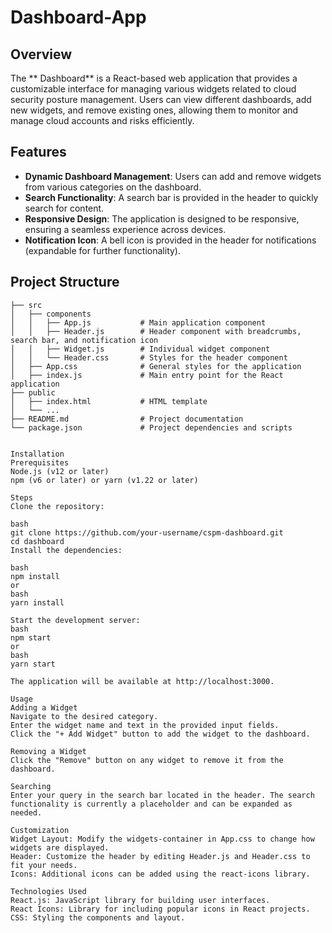 # Dashboard-App

## Overview

The ** Dashboard** is a React-based web application that provides a customizable interface for managing various widgets related to cloud security posture management. Users can view different dashboards, add new widgets, and remove existing ones, allowing them to monitor and manage cloud accounts and risks efficiently.

## Features

- **Dynamic Dashboard Management**: Users can add and remove widgets from various categories on the dashboard.
- **Search Functionality**: A search bar is provided in the header to quickly search for content.
- **Responsive Design**: The application is designed to be responsive, ensuring a seamless experience across devices.
- **Notification Icon**: A bell icon is provided in the header for notifications (expandable for further functionality).

## Project Structure

```plaintext
├── src
│   ├── components
│   │   ├── App.js           # Main application component
│   │   ├── Header.js        # Header component with breadcrumbs, search bar, and notification icon
│   │   ├── Widget.js        # Individual widget component
│   │   └── Header.css       # Styles for the header component
│   ├── App.css              # General styles for the application
│   ├── index.js             # Main entry point for the React application
├── public
│   ├── index.html           # HTML template
│   └── ...
├── README.md                # Project documentation
└── package.json             # Project dependencies and scripts


Installation
Prerequisites
Node.js (v12 or later)
npm (v6 or later) or yarn (v1.22 or later)

Steps
Clone the repository:

bash
git clone https://github.com/your-username/cspm-dashboard.git
cd dashboard
Install the dependencies:

bash
npm install
or
bash
yarn install

Start the development server:
bash
npm start
or
bash
yarn start

The application will be available at http://localhost:3000.

Usage
Adding a Widget
Navigate to the desired category.
Enter the widget name and text in the provided input fields.
Click the "+ Add Widget" button to add the widget to the dashboard.

Removing a Widget
Click the "Remove" button on any widget to remove it from the dashboard.

Searching
Enter your query in the search bar located in the header. The search functionality is currently a placeholder and can be expanded as needed.

Customization
Widget Layout: Modify the widgets-container in App.css to change how widgets are displayed.
Header: Customize the header by editing Header.js and Header.css to fit your needs.
Icons: Additional icons can be added using the react-icons library.

Technologies Used
React.js: JavaScript library for building user interfaces.
React Icons: Library for including popular icons in React projects.
CSS: Styling the components and layout.
